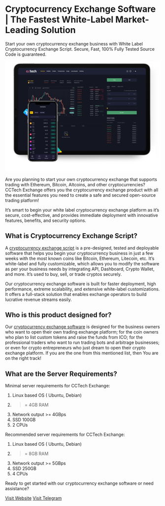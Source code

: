 # Cryptocurrency Exchange Software | The Fastest White-Label Market-Leading Solution

Start your own cryptocurrency exchange business with White Label Cryptocurrency Exchange Script.
Secure, Fast, 100% Fully Tested Source Code is guaranteed.

<picture>
  <img alt="Cryptocurrency Exchange Script" src="bg-mockups.webp">
</picture>

Are you planning to start your own cryptocurrency exchange that supports trading with Ethereum, Bitcoin, Altcoins, and other cryptocurrencies? CCTech Exchange offers you the cryptocurrency exchange product with all the essential features you need to create a safe and secured open-source trading platform!

It’s smart to begin your white label cryptocurrency exchange platform as it’s secure, cost-effective, and provides immediate deployment with innovative features, benefits, and security options.

## What is Cryptocurrency Exchange Script?

A [cryptocurrency exchange script](https://cryptocurrency-exchange.software) is a pre-designed, tested and deployable software that helps you begin your cryptocurrency business in just a few weeks with the most known coins like Bitcoin, Ethereum, Litecoin, etc. It’s white-label and fully customizable, which allows you to modify the software as per your business needs by integrating API, Dashboard, Crypto Wallet, and more. It’s used to buy, sell, or trade cryptos securely.

Our cryptocurrency exchange software is built for faster deployment, high performance, extreme scalability, and extensive white-label customizations. It offers a full-stack solution that enables exchange operators to build lucrative revenue streams easily.

## Who is this product designed for?

Our [cryptocurrency exchange software](https://cryptocurrency-exchange.software)  is designed for the business owners who want to open their own trading exchange platform; for the coin owners who plan to list custom tokens and raise the funds from ICO; for the professional traders who want to run trading bots and arbitrage businesses; or even for crypto entrepreneurs who just dream to open their crypto exchange platform. If you are the one from this mentioned list, then You are on the right track!

##  What are the Server Requirements? 

Minimal server requirements for CCTech Exchange:

1. Linux based OS ( Ubuntu, Debian)
2. >= 4GB RAM
3. Network output >= 4GBps
4. SSD 100GB
5. 2 CPUs


Recommended server requirements for CCTech Exchange:

1. Linux based OS ( Ubuntu, Debian)
2. >= 8GB RAM
3. Network output >= 5GBps
4. SSD 250GB
5. 4 CPUs


Ready to get started with our cryptocurrency exchange software or need assistance?

[Visit Website](https://cryptocurrency-exchange.software)
[Visit Telegram](https://t.me/s/cryptocurrency_exchange_software)
